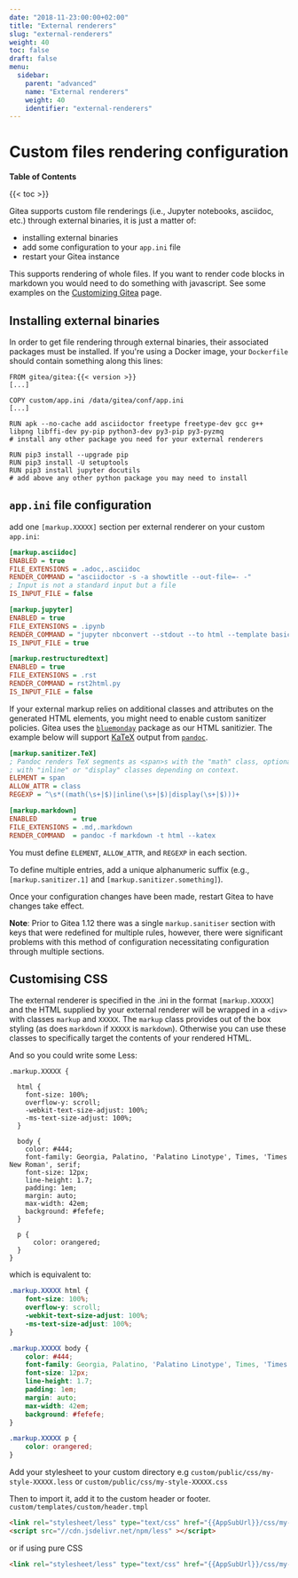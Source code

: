 ```yaml
---
date: "2018-11-23:00:00+02:00"
title: "External renderers"
slug: "external-renderers"
weight: 40
toc: false
draft: false
menu:
  sidebar:
    parent: "advanced"
    name: "External renderers"
    weight: 40
    identifier: "external-renderers"
---
```


# Custom files rendering configuration

**Table of Contents**

{{< toc >}}

Gitea supports custom file renderings (i.e., Jupyter notebooks, asciidoc, etc.) through external binaries,
it is just a matter of:

- installing external binaries
- add some configuration to your `app.ini` file
- restart your Gitea instance

This supports rendering of whole files. If you want to render code blocks in markdown you would need to do something with javascript. See some examples on the [Customizing Gitea](../customizing-gitea) page.

## Installing external binaries

In order to get file rendering through external binaries, their associated packages must be installed.
If you're using a Docker image, your `Dockerfile` should contain something along this lines:

```docker
FROM gitea/gitea:{{< version >}}
[...]

COPY custom/app.ini /data/gitea/conf/app.ini
[...]

RUN apk --no-cache add asciidoctor freetype freetype-dev gcc g++ libpng libffi-dev py-pip python3-dev py3-pip py3-pyzmq
# install any other package you need for your external renderers

RUN pip3 install --upgrade pip
RUN pip3 install -U setuptools
RUN pip3 install jupyter docutils
# add above any other python package you may need to install
```

## `app.ini` file configuration

add one `[markup.XXXXX]` section per external renderer on your custom `app.ini`:

```ini
[markup.asciidoc]
ENABLED = true
FILE_EXTENSIONS = .adoc,.asciidoc
RENDER_COMMAND = "asciidoctor -s -a showtitle --out-file=- -"
; Input is not a standard input but a file
IS_INPUT_FILE = false

[markup.jupyter]
ENABLED = true
FILE_EXTENSIONS = .ipynb
RENDER_COMMAND = "jupyter nbconvert --stdout --to html --template basic "
IS_INPUT_FILE = true

[markup.restructuredtext]
ENABLED = true
FILE_EXTENSIONS = .rst
RENDER_COMMAND = rst2html.py
IS_INPUT_FILE = false
```

If your external markup relies on additional classes and attributes on the generated HTML elements, you might need to enable custom sanitizer policies. Gitea uses the [`bluemonday`](https://godoc.org/github.com/microcosm-cc/bluemonday) package as our HTML sanitizier. The example below will support [KaTeX](https://katex.org/) output from [`pandoc`](https://pandoc.org/).

```ini
[markup.sanitizer.TeX]
; Pandoc renders TeX segments as <span>s with the "math" class, optionally
; with "inline" or "display" classes depending on context.
ELEMENT = span
ALLOW_ATTR = class
REGEXP = ^\s*((math(\s+|$)|inline(\s+|$)|display(\s+|$)))+

[markup.markdown]
ENABLED         = true
FILE_EXTENSIONS = .md,.markdown
RENDER_COMMAND  = pandoc -f markdown -t html --katex
```

You must define `ELEMENT`, `ALLOW_ATTR`, and `REGEXP` in each section.

To define multiple entries, add a unique alphanumeric suffix (e.g., `[markup.sanitizer.1]` and `[markup.sanitizer.something]`).

Once your configuration changes have been made, restart Gitea to have changes take effect.

**Note**: Prior to Gitea 1.12 there was a single `markup.sanitiser` section with keys that were redefined for multiple rules, however,
there were significant problems with this method of configuration necessitating configuration through multiple sections.

## Customising CSS
The external renderer is specified in the .ini in the format `[markup.XXXXX]` and the HTML supplied by your external renderer will be wrapped in a `<div>` with classes `markup` and `XXXXX`. The `markup` class provides out of the box styling (as does `markdown` if `XXXXX` is `markdown`). Otherwise you can use these classes to specifically target the contents of your rendered HTML. 

And so you could write some Less:
```less
.markup.XXXXX {
  
  html {
    font-size: 100%;
    overflow-y: scroll;
    -webkit-text-size-adjust: 100%;
    -ms-text-size-adjust: 100%;
  }
  
  body {
    color: #444;
    font-family: Georgia, Palatino, 'Palatino Linotype', Times, 'Times New Roman', serif;
    font-size: 12px;
    line-height: 1.7;
    padding: 1em;
    margin: auto;
    max-width: 42em;
    background: #fefefe;
  }
  
  p {
      color: orangered;
  }
}
```
which is equivalent to:
```css
.markup.XXXXX html {
	font-size: 100%;
	overflow-y: scroll;
	-webkit-text-size-adjust: 100%;
	-ms-text-size-adjust: 100%;
}

.markup.XXXXX body {
	color: #444;
	font-family: Georgia, Palatino, 'Palatino Linotype', Times, 'Times New Roman', serif;
	font-size: 12px;
	line-height: 1.7;
	padding: 1em;
	margin: auto;
	max-width: 42em;
	background: #fefefe;
}

.markup.XXXXX p {
	color: orangered;
}
```
Add your stylesheet to your custom directory e.g `custom/public/css/my-style-XXXXX.less` or `custom/public/css/my-style-XXXXX.css`

Then to import it, add it to the custom header or footer. `custom/templates/custom/header.tmpl`
```html
<link rel="stylesheet/less" type="text/css" href="{{AppSubUrl}}/css/my-style-XXXXX.less" />
<script src="//cdn.jsdelivr.net/npm/less" ></script>
```

or if using pure CSS

```html
<link rel="stylesheet/less" type="text/css" href="{{AppSubUrl}}/css/my-style-XXXXX.css" />
```